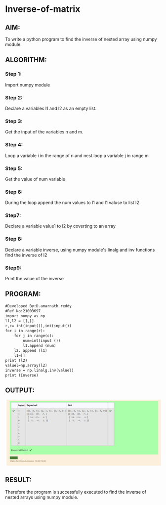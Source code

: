 # Inverse-of-matrix

## AIM:
To write a python program to find the inverse of nested array using numpy module.
## ALGORITHM:
### Step 1:
Import numpy module

### Step 2:
Declare a variables l1 and l2 as an empty list.

### Step 3:
Get the input of the variables n and m.

### Step 4:
Loop a variable i in the range of n and nest loop a variable j in range m

### Step 5:
Get the value of num variable

### Step 6:
During the loop append the num values to l1 and l1 valuse to list l2

### Step7:
Declare a variable value1 to l2 by coverting to an array

### Step 8:
Declare a variable inverse, using numpy module's linalg and inv functions find the inverse of l2

### Step9:
Print the value of the inverse


## PROGRAM:
```
#Developed By:D.amarnath reddy
#Ref No:21003697
import numpy as np
l1,l2 = [],[]
r,c= int(input()),int(input())
for i in range(r):
    for j in range(c):
        num=int(input ())
        l1.append (num)
    l2. append (l1)
    l1=[]
print (l2)
valuel=np.array(l2)
inverse = np.linalg.inv(valuel)
print (Inverse)
```
## OUTPUT:
![git logo](z2..png)

## RESULT:
Therefore the program is successfully executed to find the inverse of nested arrays using numpy module.
